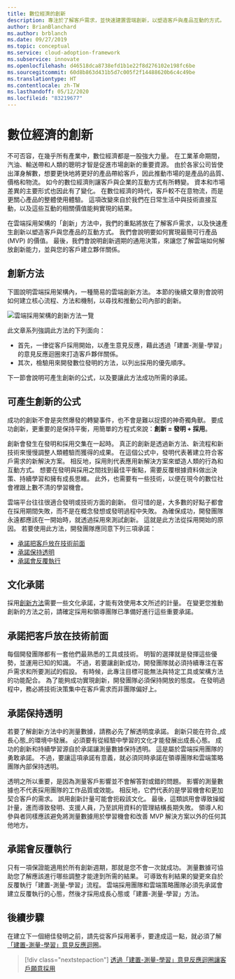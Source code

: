 ```yaml
---
title: 數位經濟的創新
description: 專注於了解客戶需求，並快速建置雲端創新，以塑造客戶與產品互動的方式。
author: BrianBlanchard
ms.author: brblanch
ms.date: 09/27/2019
ms.topic: conceptual
ms.service: cloud-adoption-framework
ms.subservice: innovate
ms.openlocfilehash: d46518dca8738efd1b1e22f8d276102e198fc6be
ms.sourcegitcommit: 60d8b863d431b5d7c005f2f14488620b6c4c49be
ms.translationtype: HT
ms.contentlocale: zh-TW
ms.lasthandoff: 05/12/2020
ms.locfileid: "83219677"
---
```

# <a name="innovation-in-the-digital-economy"></a>數位經濟的創新

不可否容，在幾乎所有產業中，數位經濟都是一股強大力量。 在工業革命期間，汽油、輸送帶和人類的聰明才智是促進市場創新的重要資源。 由於各家公司皆使出渾身解數，想要更快地將更好的產品帶給客戶，因此推動市場的是產品的品質、價格和物流。 如今的數位經濟則讓客戶與企業的互動方式有所轉變。 資本和市場差異的主要形式也因此有了變化。 在數位經濟的時代，客戶較不在意物流，而是更關心產品的整體使用體驗。 這項改變來自於我們在日常生活中與技術直接互動，以及這些互動的相關價值能夠實現的結果。

在雲端採用架構的「創新」方法中，我們的重點將放在了解客戶需求，以及快速產生創新以塑造客戶與您產品的互動方式。 我們會說明要如何實現最簡可行產品 (MVP) 的價值。 最後，我們會說明創新週期的通用決策，來讓您了解雲端如何解放創新能力，並與您的客戶建立夥伴關係。

## <a name="innovate-methodology"></a>創新方法

下圖說明雲端採用架構內，一種簡易的雲端創新方法。 本節的後續文章則會說明如何建立核心流程、方法和機制，以尋找和推動公司內部的創新。

![雲端採用架構的創新方法一覽](../../_images/innovate/innovate-methodology.png)

此文章系列強調此方法的下列面向：

- 首先，一律從客戶採用開始，以產生意見反應，藉此透過「建置-測量-學習」的意見反應迴圈來打造客戶夥伴關係。
- 其次，檢驗用來開發數位發明的方法，以列出採用的優先順序。

下一節會說明可產生創新的公式，以及要讓此方法成功所需的承諾。

## <a name="formula-for-innovation"></a>可產生創新的公式

成功的創新不會是突然爆發的轉變事件，也不會是難以捉摸的神奇獨角獸。 要成功創新，更重要的是保持平衡，用簡單的方程式來說：**創新 = 發明 + 採用**。

創新會發生在發明和採用交集在一起時。 真正的創新是透過新方法、新流程和新技術來慢慢調整人類體驗而獲得的成果。 在這個公式中，發明代表著建立符合客戶需求的新解決方案。 相反地，採用則代表應用新解決方案來塑造人類的行為和互動方式。 想要在發明與採用之間找到最佳平衡點，需要反覆根據資料做出決策、持續學習和擁有成長思維。 此外，也需要有一些技術，以便在現今的數位社會裡跟上數不清的學習機會。

雲端平台往往很適合發明或技術方面的創新。 但可惜的是，大多數的好點子都會在採用期間失敗，而不是在概念發想或發明過程中失敗。 為確保成功，開發團隊永遠都應該在一開始時，就透過採用來測試創新。 這就是此方法從採用開始的原因。 若要使用此方法，開發團隊應同意下列三項承諾：

- [承諾把客戶放在技術前面](#commitment-to-prioritize-customers-over-technology)
- [承諾保持透明](#commitment-to-transparency)
- [承諾會反覆執行](#commitment-to-iteration)

## <a name="cultural-commitments"></a>文化承諾

採用[創新方法](../index.md)需要一些文化承諾，才能有效使用本文所述的計量。 在變更您推動創新的方法之前，請確定採用和領導團隊已準備好進行這些重要承諾。

## <a name="commitment-to-prioritize-customers-over-technology"></a>承諾把客戶放在技術前面

每個開發團隊都有一套他們最熟悉的工具或技術。 明智的選擇就是發揮這些優勢，並運用已知的知識。 不過，若要讓創新成功，開發團隊就必須持續專注在客戶需求和所要測試的假設。 有時候，此專注目標可能無法與特定工具或架構方法的功能配合。 為了能夠成功實現創新，開發團隊必須保持開放的態度。 在發明過程中，務必將技術決策集中在客戶需求而非團隊偏好上。

## <a name="commitment-to-transparency"></a>承諾保持透明

若要了解創新方法中的測量數據，請務必先了解透明度承諾。 創新只能在符合_成長心態_的環境中發展。 必須要有從經驗中學習的文化才能發展出成長心態。 成功的創新和持續學習源自於承諾讓測量數據保持透明。 這是屬於雲端採用團隊的勇敢承諾。 不過，要讓這項承諾有意義，就必須同時承諾在領導團隊和雲端策略團隊內部保持透明。

透明之所以重要，是因為測量客戶影響並不會解答對或錯的問題。 影響的測量數據也不代表採用團隊的工作品質或效能。 相反地，它們代表的是學習機會和更加契合客戶的需求。 誤用創新計量可能會扼殺該文化。 最後，這類誤用會導致操縱計量，進而導致發明、支援人員，乃至誤用資料的管理結構長期失敗。 領導人和參與者同樣應該避免將測量數據用於學習機會和改善 MVP 解決方案以外的任何其他地方。

## <a name="commitment-to-iteration"></a>承諾會反覆執行

只有一項保證能適用於所有創新週期，那就是您不會一次就成功。 測量數據可協助您了解應該進行哪些調整才能達到所需的結果。 可導致有利結果的變更來自於反覆執行「建置-測量-學習」流程。 雲端採用團隊和雲端策略團隊必須先承諾會建立反覆執行的心態，然後才採用成長心態或「建置-測量-學習」方法。

## <a name="next-steps"></a>後續步驟

在建立下一個絕佳發明之前，請先從客戶採用著手，要達成這一點，就必須了解[「建置-測量-學習」意見反應迴圈](./adoption.md)。

> [!div class="nextstepaction"]
> [透過「建置-測量-學習」意見反應迴圈讓客戶願意採用](./adoption.md)

